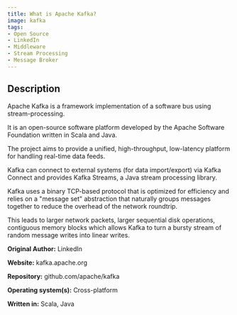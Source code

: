 ```yaml
---
title: What is Apache Kafka?
image: kafka
tags:
- Open Source
- LinkedIn
- Middleware
- Stream Processing
- Message Broker
---
```

## Description

Apache Kafka is a framework implementation of a software bus using stream-processing.

It is an open-source software platform developed by the Apache Software Foundation written in Scala and Java.

The project aims to provide a unified, high-throughput, low-latency platform for handling real-time data feeds.

Kafka can connect to external systems (for data import/export) via Kafka Connect and provides Kafka Streams, a Java stream processing library.

Kafka uses a binary TCP-based protocol that is optimized for efficiency and relies on a "message set" abstraction that naturally groups messages together to reduce the overhead of the network roundtrip.

This leads to larger network packets, larger sequential disk operations, contiguous memory blocks which allows Kafka to turn a bursty stream of random message writes into linear writes.

**Original Author:** LinkedIn

**Website:** kafka.apache.org

**Repository:**	github.com/apache/kafka

**Operating system(s):** Cross-platform

**Written in:**	Scala, Java